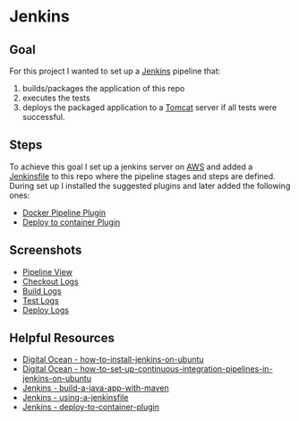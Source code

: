 # Jenkins

## Goal
For this project I wanted to set up a [Jenkins](https://www.jenkins.io/) pipeline that:
1. builds/packages the application of this repo
2. executes the tests
3. deploys the packaged application to a [Tomcat](http://tomcat.apache.org/) server if all tests were successful.

## Steps
To achieve this goal I set up a jenkins server on [AWS](https://aws.amazon.com/de/) and
added a [Jenkinsfile](../Jenkinsfile) to this repo where the pipeline stages and steps are defined.  
During set up I installed the suggested plugins and later added the following ones:
- [Docker Pipeline Plugin](https://plugins.jenkins.io/docker-workflow/)
- [Deploy to container Plugin](https://www.jenkins.io/doc/pipeline/steps/deploy/)

## Screenshots
- [Pipeline View](resources/pipeline_view.PNG)
- [Checkout Logs](resources/checkout.PNG)
- [Build Logs](resources/build.PNG)
- [Test Logs](resources/test.PNG)
- [Deploy Logs](resources/deploy.PNG)


## Helpful Resources
- [Digital Ocean - how-to-install-jenkins-on-ubuntu](https://www.digitalocean.com/community/tutorials/how-to-install-jenkins-on-ubuntu-20-04)
- [Digital Ocean - how-to-set-up-continuous-integration-pipelines-in-jenkins-on-ubuntu](https://www.digitalocean.com/community/tutorials/how-to-set-up-continuous-integration-pipelines-in-jenkins-on-ubuntu-16-04)
- [Jenkins - build-a-java-app-with-maven](https://www.jenkins.io/doc/tutorials/build-a-java-app-with-maven/)
- [Jenkins - using-a-jenkinsfile](https://www.jenkins.io/doc/book/pipeline/jenkinsfile/)
- [Jenkins - deploy-to-container-plugin](https://www.jenkins.io/doc/pipeline/steps/deploy/)
